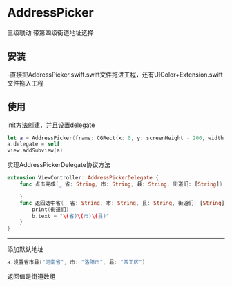 # AddressPicker
三级联动 带第四级街道地址选择

## 安装
-直接把AddressPicker.swift.swift文件拖进工程，还有UIColor+Extension.swift文件拖入工程

## 使用
init方法创建，并且设置delegate
``` swift
let a = AddressPicker(frame: CGRect(x: 0, y: screenHeight - 200, width: screenWidth, height: 200))
a.delegate = self
view.addSubview(a)
```

实现AddressPickerDelegate协议方法
``` swift
extension ViewController: AddressPickerDelegate {
    func 点击完成(_ 省: String, 市: String, 县: String, 街道们: [String]) {

    }
    func 返回选中省(_ 省: String, 市: String, 县: String, 街道们: [String]) {
        print(街道们)
        b.text = "\(省)\(市)\(县)"
    }
}
```

-------------
添加默认地址
``` swift
a.设置省市县("河南省", 市: "洛阳市", 县: "西工区")
```
返回值是街道数组
